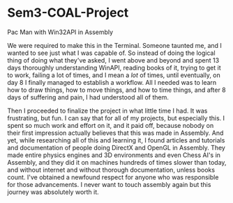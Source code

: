 # Sem3-COAL-Project
Pac Man with Win32API in Assembly

We were required to make this in the Terminal. Someone taunted me, and I wanted to see just what I was capable of. So instead of doing the logical thing of doing what they've asked, I went above and beyond and spent 13 days thoroughly understanding WinAPI, reading books of it, trying to get it to work, failing a lot of times, and I mean a _lot_ of times, until eventually, on day 8 I finally managed to establish a workflow. All I needed was to learn how to draw things, how to move things, and how to time things, and after 8 days of suffering and pain, I had understood all of them.

Then I proceeded to finalize the project in what little time I had. It was frustrating, but fun. I can say that for all of my projects, but especially this. I spent so much work and effort on it, and it paid off, because nobody on their first impression actually believes that this was made in Assembly. And yet, while researching all of this and learning it, I found articles and tutorials and documentation of people doing DirectX and OpenGL in Assembly. They made entire physics engines and 3D environments and even Chess AI's in Assembly, and they did it on machines hundreds of times slower than today, and without internet and without thorough documentation, unless books count. I've obtained a newfound respect for anyone who was responsible for those advancements. I never want to touch assembly again but this journey was absolutely worth it.
